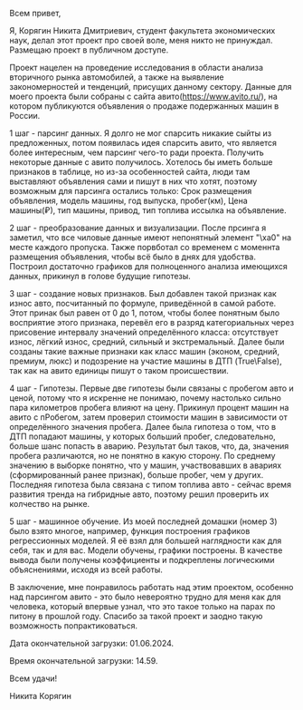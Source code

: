 Всем привет, 

Я, Корягин Никита Дмитриевич, студент факультета экономических наук, делал этот проект про своей воле, меня никто не принуждал. 
Размещаю проект в публичном доступе. 

Проект нацелен на проведение исследования в области анализа вторичного рынка автомобилей, а также на выявление закономерностей и тенденций, присущих данному сектору. 
Данные для моего проекта были собраны с сайта авито(https://www.avito.ru/), на котором публикуются объявления о продаже подержанных машин в России.

1 шаг - парсинг данных.
Я долго не мог спарсить никакие сыйты из предложенных, потом появилась идея спарсить авито, что является более интересным, чем парсинг чего-то ради проекта. Получить некоторые данные с авито получилось. Хотелось бы иметь больше признаков в таблице, но из-за особенностей сайта, люди там выставляют объявления сами и пишут в них что хотят, поэтому возможным для парсинга остались только: Срок размещения объявления, модель машины, год выпуска, пробег(км), Цена машины(₽), тип машины, привод, тип топлива иссылка на объявление.

2 шаг - преобразование данных и визуализации. 
После прсинга я заметил, что все чиловые данные имеют непонятный элемент "\xa0" на месте каждого пропуска. Также порвботал со временем с моменнта размещения объявления, чтобы всё было в днях для удобства. Построил достаточно графиков для полноценного анализа имеющихся данных, прикинул в голове будущие гипотезы.

3 шаг - создание новых признаков.
Был добавлен такой признак как износ авто, посчитанный по формуле, приведённой в самой работе. Этот принак был равен от 0 до 1, потом, чтобы более понятным было восприятие этого признака, перевёл его в разряд категориальных через присовение интервалу значений определённого класса: отсутствует износ, лёгкий износ, средний, сильный и экстремальный. Далее были созданы такие важные признаки как класс машин (эконом, средний, премиум, люкс) и подозрение на участие машины в ДТП (True\False), так как на авито единицы пишут о таком происшествии.

4 шаг - Гипотезы.
Первые две гипотезы были связаны с пробегом авто и ценой, потому что я искренне не понимаю, почему настолько сильно пара километров пробега влияют на цену. Прикинул процент машин на авито с пРобегом, затем проверил стоимости машин в зависимости от определённого значения пробега. Далее была гипотеза о том, что в ДТП попадают машины, у которых больший пробег, следовательно, больше шанс попасть в аварию. Результат был таков, что, да, значения пробега различаются, но не понятно в какую сторону. По среднему значению в выборке понятно, что у машин, участвовавших в авариях (сформированный ранее признак), больше пробег, чем у других. Последняя гипотеза была связана с типом топлива авто - сейчас время развития тренда на гибридные авто, поэтому решил проверить их колчество на рынке.

5 шаг - машинное обучение.
Из моей последней домашки (номер 3) было взято многое, например, функция построения графиков регрессионных моделей. Я её взял для большей наглядности как для себя, так и для вас. Модели обучены, графики построены. В качестве вывода были получены коэффициенты и подкреплены логическими объяснениями, исходя из всей работы.

В заключение, мне понравилось работать над этим проектом, особенно над парсингом авито - это было невероятно трудно для меня как для человека, который впервые узнал, что это такое только на парах по питону в прошлой году. Спасибо за такой проект и заодно такую возможность попрактиковаться.

Дата окончательной загрузки: 01.06.2024.

Время окончательной загрузки: 14.59. 

Всем удачи! 

Никита Корягин
